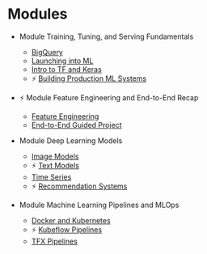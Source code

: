 # Modules


* Module Training, Tuning, and Serving Fundamentals
    * [BigQuery](./bigquery)
    * [Launching into ML](./launching_into_ml)
    * [Intro to TF and Keras](./introduction_to_tensorflow)
    * ⚡️ [Building Production ML Systems](./building_production_ml_systems)


* ⚡️ Module Feature Engineering and End-to-End Recap
    * [Feature Engineering](./feature_engineering)
    * [End-to-End Guided Project](./end-to-end-structured)


* Module Deep Learning Models
    * [Image Models](./image_models)
    * ⚡️ [Text Models](./text_classification)
    * [Time Series](./time_series_prediction)
    * ⚡️ [Recommendation Systems](./recommendation_systems)


* Module Machine Learning Pipelines and MLOps
    * [Docker and Kubernetes](./docker_and_kubernetes)
    * ⚡️ [Kubeflow Pipelines](./kubeflow_pipelines)
    * [TFX Pipelines](./tfx_pipelines)
